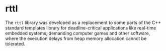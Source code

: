 # rttl

The `rttl` library was developed as a replacement to some parts of the C++ standard templates library for deadline-critical applications like real-time embedded systems, demanding computer games and other software, where the execution delays from heap memory allocation cannot be tolerated.
